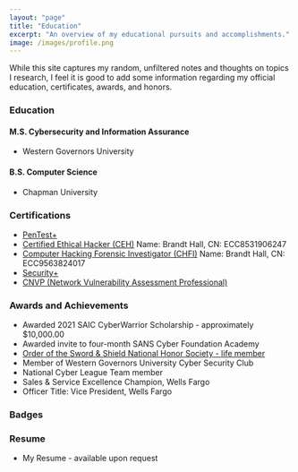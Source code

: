 ```yaml
---
layout: "page"
title: "Education"
excerpt: "An overview of my educational pursuits and accomplishments."
image: /images/profile.png
---
```

While this site captures my random, unfiltered notes and thoughts on topics I research, I feel it is good to add some information regarding my official education, certificates, awards, and honors.  


### Education


#### M.S. Cybersecurity and Information Assurance
- Western Governors University

#### B.S. Computer Science
- Chapman University

### Certifications
- [PenTest+](https://www.credly.com/users/brandt-jason-hall/badges)
- [Certified Ethical Hacker (CEH)](https://aspen.eccouncil.org/Verify) Name: Brandt Hall, CN: ECC8531906247 
- [Computer Hacking Forensic Investigator (CHFI)](https://aspen.eccouncil.org/Verify) Name: Brandt Hall, CN: ECC9563824017
- [Security+](https://www.credly.com/users/brandt-jason-hall/badges)
- [CNVP (Network Vulnerability Assessment Professional)](https://www.credly.com/users/brandt-jason-hall/badges)

### Awards and Achievements
- Awarded 2021 SAIC CyberWarrior Scholarship - approximately $10,000.00
- Awarded invite to four-month SANS Cyber Foundation Academy
- [Order of the Sword & Shield National Honor Society - life member](https://www.securityhonorsociety.org/)
- Member of Western Governors University Cyber Security Club
- National Cyber League Team member
- Sales & Service Excellence Champion, Wells Fargo
- Officer Title: Vice President, Wells Fargo

### Badges
<script src="https://tryhackme.com/badge/292778"></script>

<script src="https://www.hackthebox.com/badge/508464"></script>

### Resume
- My Resume - available upon request
